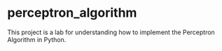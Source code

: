 # perceptron_algorithm
This project is a lab for understanding how to implement the Perceptron Algorithm in Python.
